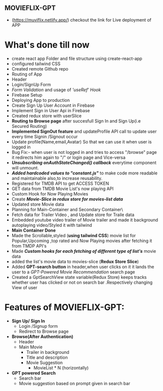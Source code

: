 ## MOVIEFLIX-GPT

- (https://muviflix.netlify.app/) checkout the link for Live deployment of APP

# What's done till now

- create react app Folder and file structure using create-react-app
- configured tailwind CSS
- Created remote Github repo
- Routing of App
- Header
- Login/SignUp Form
- _Form Validation_ and usage of _'useRef' Hook_
- Firebase Setup
- Deploying App to production
- Create Sign Up User Account in Firebase
- Implement Sign in User Api in Firebase
- Created redux store with userSlice
- **Routing to Browse page** after succesfull Sign In and Sign Up(i.e Secured Routing)
- **Implemented SignOut feature** and updateProfile API call to update user every time Signin /Signout occur
- Update profile(Name,email,Avatar) So that we can use it when user is logged in
- Bug Fix:- when user is not logged in and tries to access "/browse" page it redirects him again to "/" or login page and Vice-versa
- **_Unsubscribing onAuthStateChanged() callback_** everytime component will unmount.
- **_Added hardcoded values to "constant.js"_** to make code more readable and maintainable also,to increase reusability.
- Registered for TMDB API to get ACCESS TOKEN
- GET data from TMDB Movie List's now playing API
- Custom Hook for Now Playing Movies
- Create **_Movie-Slice in redux store for movies-list data_**
- Updated store Movie data
- Planning for Main-Container and Secondary Container\
- Fetch data for Trailer Video , and Update store for Traile data
- Embedded youtube video trailer of Movie trailer and made it background autoplaying video/Styled it with tailwind
- **Main Container Done**
- Made the Scrollable,styled (**using tailwind CSS**) movie list for Popular,Upcoming ,top rated and Now Playing movies after fetching it from TMDP API's
- Made **_Custom hooks for each fetching of different type of list's_** movie data
- added the list's movie data to movies-slice (**Redux Store Slice**)
- Added **GPT-search button** in header,when user clicks on it it lands the user to a _GPT-Powered Movie Recommendation_ search page
- Created a GptSearchView state variable(Redux Store) keeps tracks whether user has clicked or not on search bar .Respectively changing View of user

# Features of MOVIEFLIX-GPT:

- **Sign Up/ Sign In**
  - Login /Signup form
  - Redirect to Browse page
- **Browse(After Authentication)**
  - Header
  - Main Movie
    - Trailer in background
    - Title and description
    - Movie Suggestion
      - MovieList \* N (horizontally)
- **GPT powered Search**
  - Search bar
  - Movie suggestion based on prompt given in search bar
